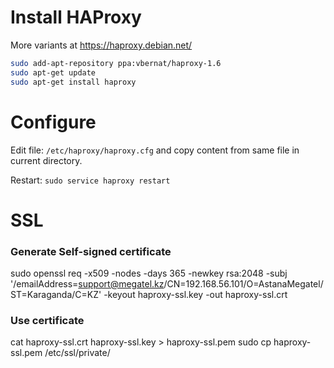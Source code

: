 # Install HAProxy

More variants at https://haproxy.debian.net/

```bash
sudo add-apt-repository ppa:vbernat/haproxy-1.6
sudo apt-get update
sudo apt-get install haproxy
```

# Configure

Edit file: `/etc/haproxy/haproxy.cfg` and copy content from same file in current directory.

Restart: `sudo service haproxy restart`

# SSL

### Generate Self-signed certificate

sudo openssl req -x509 -nodes -days 365 -newkey rsa:2048 -subj '/emailAddress=support@megatel.kz/CN=192.168.56.101/O=AstanaMegatel/ST=Karaganda/C=KZ' -keyout haproxy-ssl.key -out haproxy-ssl.crt

### Use certificate

cat haproxy-ssl.crt haproxy-ssl.key > haproxy-ssl.pem
sudo cp haproxy-ssl.pem /etc/ssl/private/
